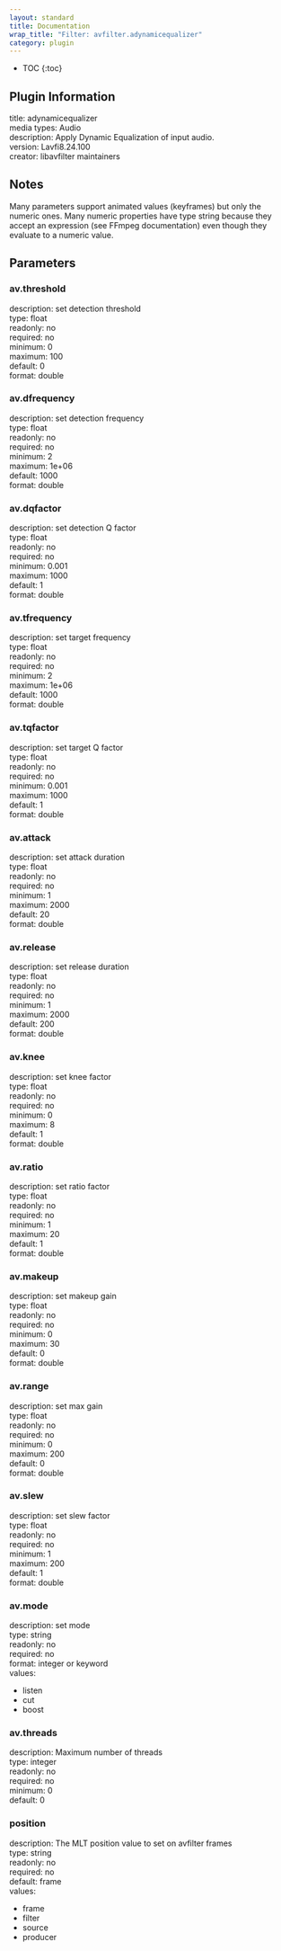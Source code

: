```yaml
---
layout: standard
title: Documentation
wrap_title: "Filter: avfilter.adynamicequalizer"
category: plugin
---
```

* TOC
{:toc}

## Plugin Information

title: adynamicequalizer  
media types:
Audio  
description: Apply Dynamic Equalization of input audio.  
version: Lavfi8.24.100  
creator: libavfilter maintainers  

## Notes

Many parameters support animated values (keyframes) but only the numeric ones. Many numeric properties have type string because they accept an expression (see FFmpeg documentation) even though they evaluate to a numeric value.

## Parameters

### av.threshold

  
description:
set detection threshold  
type: float  
readonly: no  
required: no  
minimum: 0  
maximum: 100  
default: 0  
format: double  

### av.dfrequency

  
description:
set detection frequency  
type: float  
readonly: no  
required: no  
minimum: 2  
maximum: 1e+06  
default: 1000  
format: double  

### av.dqfactor

  
description:
set detection Q factor  
type: float  
readonly: no  
required: no  
minimum: 0.001  
maximum: 1000  
default: 1  
format: double  

### av.tfrequency

  
description:
set target frequency  
type: float  
readonly: no  
required: no  
minimum: 2  
maximum: 1e+06  
default: 1000  
format: double  

### av.tqfactor

  
description:
set target Q factor  
type: float  
readonly: no  
required: no  
minimum: 0.001  
maximum: 1000  
default: 1  
format: double  

### av.attack

  
description:
set attack duration  
type: float  
readonly: no  
required: no  
minimum: 1  
maximum: 2000  
default: 20  
format: double  

### av.release

  
description:
set release duration  
type: float  
readonly: no  
required: no  
minimum: 1  
maximum: 2000  
default: 200  
format: double  

### av.knee

  
description:
set knee factor  
type: float  
readonly: no  
required: no  
minimum: 0  
maximum: 8  
default: 1  
format: double  

### av.ratio

  
description:
set ratio factor  
type: float  
readonly: no  
required: no  
minimum: 1  
maximum: 20  
default: 1  
format: double  

### av.makeup

  
description:
set makeup gain  
type: float  
readonly: no  
required: no  
minimum: 0  
maximum: 30  
default: 0  
format: double  

### av.range

  
description:
set max gain  
type: float  
readonly: no  
required: no  
minimum: 0  
maximum: 200  
default: 0  
format: double  

### av.slew

  
description:
set slew factor  
type: float  
readonly: no  
required: no  
minimum: 1  
maximum: 200  
default: 1  
format: double  

### av.mode

  
description:
set mode  
type: string  
readonly: no  
required: no  
format: integer or keyword  
values:  

* listen
* cut
* boost

### av.threads

  
description:
Maximum number of threads  
type: integer  
readonly: no  
required: no  
minimum: 0  
default: 0  

### position

  
description:
The MLT position value to set on avfilter frames  
type: string  
readonly: no  
required: no  
default: frame  
values:  

* frame
* filter
* source
* producer

